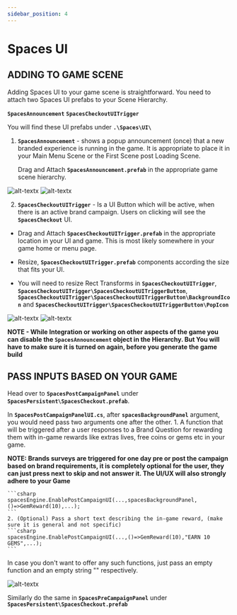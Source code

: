 ```yaml
---
sidebar_position: 4
---
```


# Spaces UI

## ADDING TO GAME SCENE
Adding Spaces UI to your game scene is straightforward. You need to attach two Spaces UI prefabs to your Scene Hierarchy. 

**```SpacesAnnouncement```**
**```SpacesCheckoutUITrigger```**

You will find these UI prefabs under **```.\Spaces\UI\```**

1. **```SpacesAnnouncement```** - shows a popup announcement (once) that a new branded experience is running in the game. It is appropriate to place it in your Main Menu Scene or the First Scene post Loading Scene.

    Drag and Attach **```SpacesAnnouncement.prefab```** in the appropriate game scene hierarchy.

![alt-textx](@site/static/announcement-1.png)
![alt-textx](@site/static/announcement-2.png)

2. **```SpacesCheckoutUITrigger```** -  Is a UI Button which will be active, when there is an active brand campaign. Users on clicking will see the **```SpacesCheckout```** UI.

- Drag and Attach **```SpacesCheckoutUITrigger.prefab```** in the appropriate location in your UI and game. This is most likely somewhere in your game home or menu page.

- Resize, **```SpacesCheckoutUITrigger.prefab```**  components according the size that fits your UI. 
    
- You will need to resize Rect Transforms in **```SpacesCheckoutUITrigger```**, **```SpacesCheckoutUITrigger\SpacesCheckoutUITriggerButton```**, **```SpacesCheckoutUITrigger\SpacesCheckoutUITriggerButton\BackgroundIcon```** and **```SpacesCheckoutUITrigger\SpacesCheckoutUITriggerButton\PopIcon```**

![alt-textx](@site/static/checkoutUITrigger-1.png)
![alt-textx](@site/static/checkoutUITrigger-2.png)

**NOTE - While Integration or working on other aspects of the game you can disable the ```SpacesAnnouncement``` object in the Hierarchy. But You will have to make sure it is turned on again, before you generate the game build**

## PASS INPUTS BASED ON YOUR GAME
Head over to **```SpacesPostCampaignPanel```** under **```SpacesPersistent\SpacesCheckout.prefab```**. 

In **```SpacesPostCampaignPanelUI.cs```**, after **```spacesBackgroundPanel```** argument,  you would need pass two arguments one after the other.
    1. A function that will be triggered after a user responses to a Brand Question for rewarding them with in-game rewards like extras lives, free coins or gems etc in your game. 
    
**NOTE: Brands surveys are triggered for one day pre or post the campaign based on brand requirements, it is completely optional for the user, they can just press next to skip and not answer it. The UI/UX will also strongly adhere to your Game**

    ```csharp
    spacesEngine.EnablePostCampaignUI(...,spacesBackgroundPanel,()=>GemReward(10),...);
    ``` 
    2. (Optional) Pass a short text describing the in-game reward, (make sure it is general and not specific)
    ```csharp
    spacesEngine.EnablePostCampaignUI(...,()=>GemReward(10),"EARN 10 GEMS",...);
    ```
In case you don't want to offer any such functions, just pass an empty function and an empty string "" respectively.

![alt-textx](@site/static/ui-postcampaignpanel-1.png)




Similarly do the same in **```SpacesPreCampaignPanel```** under **```SpacesPersistent\SpacesCheckout.prefab```**